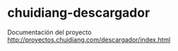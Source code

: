 # chuidiang-descargador

Documentación del proyecto http://proyectos.chuidiang.com/descargador/index.html
